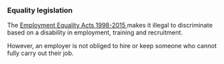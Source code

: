 ###  **Equality legislation**

The [ Employment Equality Acts 1998-2015
](https://revisedacts.lawreform.ie/eli/1998/act/21/front/revised/en/html)
makes it illegal to discriminate based on a disability in employment, training
and recruitment.

However, an employer is not obliged to hire or keep someone who cannot fully
carry out their job.
